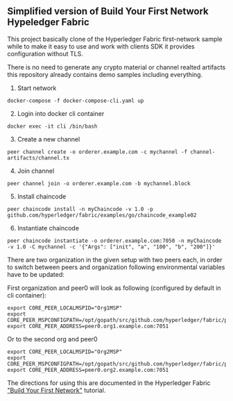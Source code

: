 ## Simplified version of Build Your First Network Hypeledger Fabric

This project basically clone of the Hyperledger Fabric first-network sample
while to make it easy to use and work with clients SDK it provides
configuration without TLS.

There is no need to generate any crypto material or channel realted artifacts
this repository already contains demo samples including everything.


1. Start network

```
docker-compose -f docker-compose-cli.yaml up
```

2. Login into docker cli container

```
docker exec -it cli /bin/bash
```

3. Create a new channel

```
peer channel create -o orderer.example.com -c mychannel -f channel-artifacts/channel.tx
```

4. Join channel

```
peer channel join -o orderer.example.com -b mychannel.block
```

5. Install chaincode

```
peer chaincode install -n myChaincode -v 1.0 -p github.com/hyperledger/fabric/examples/go/chaincode_example02
```

6. Instantiate chaincode

```
peer chaincode instantiate -o orderer.example.com:7050 -n myChaincode -v 1.0 -C mychannel -c '{"Args": ["init", "a", "100", "b", "200"]}'
```


There are two organization in the given setup with two peers each, in order to
switch between peers and organization following environmental variables have to
be updated:

First organization and peer0 will look as following (configured by default in
cli container):

```
export CORE_PEER_LOCALMSPID="Org1MSP"
export CORE_PEER_MSPCONFIGPATH=/opt/gopath/src/github.com/hyperledger/fabric/peer/crypto/peerOrganization/org1.example.com/users/Admin@org1.example.com/msp
export CORE_PEER_ADDRESS=peer0.org1.example.com:7051
```

Or to the second org and peer0

```
export CORE_PEER_LOCALMSPID="Org2MSP"
export CORE_PEER_MSPCONFIGPATH=/opt/gopath/src/github.com/hyperledger/fabric/peer/crypto/peerOrganization/org2.example.com/users/Admin@org2.example.com/msp
export CORE_PEER_ADDRESS=peer0.org2.example.com:7051
```


The directions for using this are documented in the Hyperledger Fabric
["Build Your First Network"](http://hyperledger-fabric.readthedocs.io/en/latest/build_network.html) tutorial.
